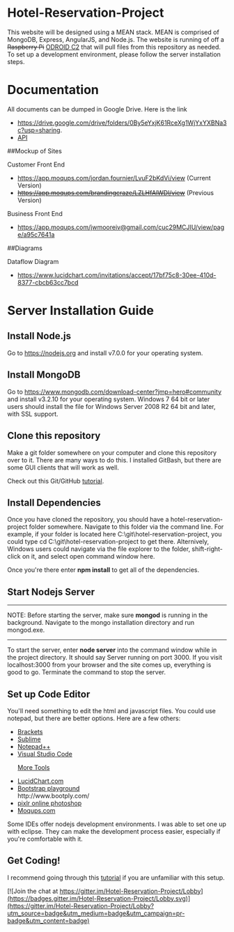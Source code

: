 # Hotel-Reservation-Project

This website will be designed using a MEAN stack. MEAN is comprised of MongoDB, Express, AngularJS, and Node.js. The website is running of off a ~~Raspberry Pi~~ [ODROID C2](http://www.hardkernel.com/main/products/prdt_info.php) that will pull files from this repository as needed. To set up a development environment, please follow the server installation steps.

# Documentation

All documents can be dumped in Google Drive. Here is the link 
* https://drive.google.com/drive/folders/0By5eYxjK61RceXg1WjYxYXBNa3c?usp=sharing.
* [API](https://anypoint.mulesoft.com/apiplatform/motelmartian/#/portals/organizations/a91544cf-1391-4d6c-bc07-69642b734801/apis/9316465/versions/121552)

##Mockup of Sites

Customer Front End 
* https://app.moqups.com/jordan.fournier/LvuF2bKdVi/view (Current Version)
* ~~https://app.moqups.com/brandingcraze/LZLHfAlWDl/view~~ (Previous Version)

Business Front End 
* https://app.moqups.com/jwmooreiv@gmail.com/cuc29MCJIU/view/page/a95c7641a

##Diagrams

Dataflow Diagram 
* https://www.lucidchart.com/invitations/accept/17bf75c8-30ee-410d-8377-cbcb63cc7bcd

# Server Installation Guide

## Install Node.js

Go to https://nodejs.org and install v7.0.0 for your operating system.

## Install MongoDB

Go to https://www.mongodb.com/download-center?jmp=hero#community and install v3.2.10 for your operating system. Windows 7 64 bit or later users should install the file for Windows Server 2008 R2 64 bit and later, with SSL support.

## Clone this repository

Make a git folder somewhere on your computer and clone this repository over to it. There are many ways to do this. I installed GitBash, but there are some GUI clients that will work as well.

Check out this Git/GitHub [tutorial](https://www.youtube.com/watch?v=vR-y_2zWrIE&index=1&list=PLWKjhJtqVAbkFiqHnNaxpOPhh9tSWMXIF).

## Install Dependencies

Once you have cloned the repository, you should have a hotel-reservation-project folder somewhere. Navigate to this folder via the command line. For example, if your folder is located here C:\git\hotel-reservation-project, you could type cd C:\git\hotel-reservation-project to get there. Alternively, Windows users could navigate via the file explorer to the folder, shift-right-click on it, and select open command window here.

Once you're there enter <b>npm install</b> to get all of the dependencies.

## Start Nodejs Server
___
NOTE: Before starting the server, make sure <b>mongod</b> is running in the background. Navigate to the mongo installation directory and run mongod.exe. 
___
To start the server, enter <b>node server</b> into the command window while in the project directory. It should say Server running on port 3000. If you visit localhost:3000 from your browser and the site comes up, everything is good to go. Terminate the command to stop the server.

## Set up Code Editor

You'll need something to edit the html and javascript files. You could use notepad, but there are better options. Here are a few others:

<ul>
<li><a href="http://brackets.io">Brackets</a></li>
<li><a href="https://sublimetext.com">Sublime</a></li>
<li><a href="https://notepad-plus-plus.org">Notepad++</a></li>
<li><a href="https://code.visualstudio.com/">Visual Studio Code</a></li>

<u>More Tools</u>
<li><a href="https://www.lucidchart.com/">LucidChart.com</a></li>
<li><a href="http://www.bootply.com/">Bootstrap playground</a></li>http://www.bootply.com/
<li><a href="https://pixlr.com/">pixlr online photoshop</a></li>
<li><a href="https://moqups.com/">Moqups.com</a></li>


</ul>

Some IDEs offer nodejs development environments. I was able to set one up with eclipse. They can make the development process easier, especially if you're comfortable with it.

## Get Coding!

I recommend going through this [tutorial](https://www.youtube.com/watch?v=kHV7gOHvNdk) if you are unfamiliar with this setup.


[![Join the chat at https://gitter.im/Hotel-Reservation-Project/Lobby](https://badges.gitter.im/Hotel-Reservation-Project/Lobby.svg)](https://gitter.im/Hotel-Reservation-Project/Lobby?utm_source=badge&utm_medium=badge&utm_campaign=pr-badge&utm_content=badge)
